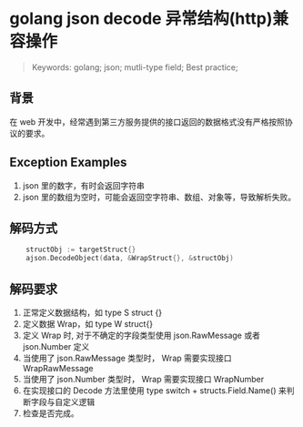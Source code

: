 # golang json decode 异常结构(http)兼容操作

> Keywords: golang; json; mutli-type field; Best practice;

## 背景

在 web 开发中，经常遇到第三方服务提供的接口返回的数据格式没有严格按照协议的要求。

## Exception Examples

1. json 里的数字，有时会返回字符串
2. json 里的数组为空时，可能会返回空字符串、数组、对象等，导致解析失败。

## 解码方式

```go
    structObj := targetStruct{}
    ajson.DecodeObject(data, &WrapStruct{}, &structObj)


```

## 解码要求

1. 正常定义数据结构，如 type S struct {}
2. 定义数据 Wrap，如 type W struct{}
3. 定义 Wrap 时, 对于不确定的字段类型使用 json.RawMessage 或者 json.Number 定义
4. 当使用了 json.RawMessage 类型时， Wrap 需要实现接口 WrapRawMessage
5. 当使用了 json.Number 类型时， Wrap 需要实现接口 WrapNumber
6. 在实现接口的 Decode 方法里使用 type switch + structs.Field.Name() 来判断字段与自定义逻辑
7. 检查是否完成。
